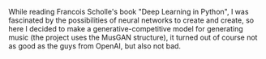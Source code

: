 While reading Francois Scholle's book "Deep Learning in Python", I was fascinated by the possibilities of neural networks to create and create, so here I decided to make a generative-competitive model for generating music (the project uses the MusGAN structure), it turned out of course not as good as the guys from OpenAI, but also not bad.
